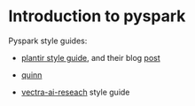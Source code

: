 # Introduction to pyspark
Pyspark style guides:

- [plantir style guide](https://github.com/palantir/pyspark-style-guide), and their blog [post](https://blog.palantir.com/a-pyspark-style-guide-for-real-world-data-scientists-1727fda397e9)

- [quinn](https://github.com/MrPowers/quinn)
    
- [vectra-ai-reseach](https://gitmemory.cn/repo/vectra-ai-research/pyspark-style-guide) style guide